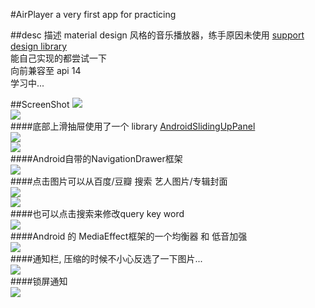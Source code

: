 #AirPlayer
a very first app for practicing<br>

##desc 描述
material design 风格的音乐播放器，练手原因未使用 [support design library](http://android-developers.blogspot.com/2015/05/android-design-support-library.html)<br>
能自己实现的都尝试一下<br>
向前兼容至 api 14<br>
学习中...

##ScreenShot
![](https://raw.githubusercontent.com/Jaysaw/AirPlayer/master/ScreenShot/Screenshot_2015-08-19-14-15-44.jpg)</br>
![](https://raw.githubusercontent.com/Jaysaw/AirPlayer/master/ScreenShot/Screenshot_2015-08-19-14-15-54.jpg)</br>
####底部上滑抽屉使用了一个 library [AndroidSlidingUpPanel](https://github.com/umano/AndroidSlidingUpPanel)</br>
![](https://raw.githubusercontent.com/Jaysaw/AirPlayer/master/ScreenShot/Screenshot_2015-08-19-14-16-12.jpg)</br>
![](https://raw.githubusercontent.com/Jaysaw/AirPlayer/master/ScreenShot/Screenshot_2015-08-19-14-16-18.jpg)</br>
####Android自带的NavigationDrawer框架</br>
![](https://raw.githubusercontent.com/Jaysaw/AirPlayer/master/ScreenShot/Screenshot_2015-08-19-14-16-27.jpg)</br>
####点击图片可以从百度/豆瓣 搜索 艺人图片/专辑封面</br>
![](https://raw.githubusercontent.com/Jaysaw/AirPlayer/master/ScreenShot/Screenshot_2015-08-19-14-17-30.jpg)</br>
![](https://raw.githubusercontent.com/Jaysaw/AirPlayer/master/ScreenShot/Screenshot_2015-08-19-14-17-39.jpg)</br>
####也可以点击搜索来修改query key word</br>
![](https://raw.githubusercontent.com/Jaysaw/AirPlayer/master/ScreenShot/Screenshot_2015-08-19-14-17-47.jpg)</br>
####Android 的 MediaEffect框架的一个均衡器 和 低音加强</br>
![](https://raw.githubusercontent.com/Jaysaw/AirPlayer/master/ScreenShot/Screenshot_2015-08-19-14-17-57.jpg)</br>
####通知栏, 压缩的时候不小心反选了一下图片...</br>
![](https://raw.githubusercontent.com/Jaysaw/AirPlayer/master/ScreenShot/Screenshot_2015-08-19-14-18-41.jpg)</br>
####锁屏通知</br>
![](https://raw.githubusercontent.com/Jaysaw/AirPlayer/master/ScreenShot/Screenshot_2015-08-19-14-18-51.jpg)</br>
